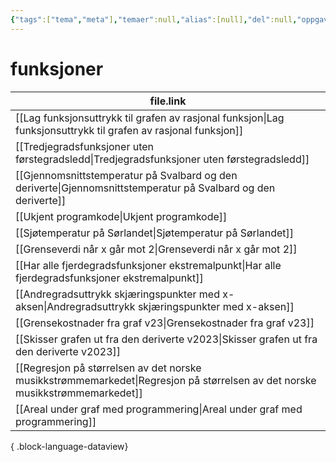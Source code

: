 ```yaml
---
{"tags":["tema","meta"],"temaer":null,"alias":[null],"del":null,"oppgave":null,"fag":null,"eksamen":null,"dg-publish":true,"title":"funksjoner","date":"2023-05-29","modified":"2023-06-01","permalink":"/temaer/funksjoner/","dgPassFrontmatter":true}
---
```



# funksjoner
| file.link                                                                                                                       |
| ------------------------------------------------------------------------------------------------------------------------------- |
| [[Lag funksjonsuttrykk til grafen av rasjonal funksjon\|Lag funksjonsuttrykk til grafen av rasjonal funksjon]]               |
| [[Tredjegradsfunksjoner uten førstegradsledd\|Tredjegradsfunksjoner uten førstegradsledd]]                                   |
| [[Gjennomsnittstemperatur på Svalbard og den deriverte\|Gjennomsnittstemperatur på Svalbard og den deriverte]]               |
| [[Ukjent programkode\|Ukjent programkode]]                                                                                   |
| [[Sjøtemperatur på Sørlandet\|Sjøtemperatur på Sørlandet]]                                                                   |
| [[Grenseverdi når x går mot 2\|Grenseverdi når x går mot 2]]                                                                 |
| [[Har alle fjerdegradsfunksjoner ekstremalpunkt\|Har alle fjerdegradsfunksjoner ekstremalpunkt]]                             |
| [[Andregradsuttrykk skjæringspunkter med x-aksen\|Andregradsuttrykk skjæringspunkter med x-aksen]]                           |
| [[Grensekostnader fra graf v23\|Grensekostnader fra graf v23]]                                                               |
| [[Skisser grafen ut fra den deriverte v2023\|Skisser grafen ut fra den deriverte v2023]]                                     |
| [[Regresjon på størrelsen av det norske musikkstrømmemarkedet\|Regresjon på størrelsen av det norske musikkstrømmemarkedet]] |
| [[Areal under graf med programmering\|Areal under graf med programmering]]                                                   |

{ .block-language-dataview}
